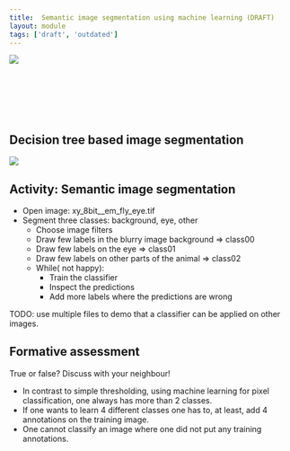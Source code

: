 ```yaml
---
title:  Semantic image segmentation using machine learning (DRAFT)
layout: module
tags: ['draft', 'outdated']
---
```


<img src='https://g.gravizo.com/svg?
 digraph G {
    shift [fontcolor=white,color=white];
    "intensity image" -> threshold;
    threshold -> "binary image";
    "binary image" -> "background value";
    "binary image" -> "foreground value";
    "intensity image" -> "machine learning";
    "annotations" -> "machine learning";
    "machine learning" -> "pixel class image";
    "pixel class image" -> "class00 value";
    "pixel class image" -> "class01 value";
    "pixel class image" -> "class.. value";
    "pixel class image" -> "class C value";
 }
'/>


&nbsp;

&nbsp;

&nbsp;

## Decision tree based image segmentation

<img src='https://g.gravizo.com/svg?
 digraph G {
    shift [fontcolor=white,color=white];
    "Intensity image" -> "filter00 image" -> "Decision tree(s)";
    "Intensity image" -> "filter01 image" -> "Decision tree(s)";
    "Intensity image" -> "filter02 image" -> "Decision tree(s)";
    "Intensity image" -> "filter.. image" -> "Decision tree(s)";
    "Intensity image" -> "filter F image" -> "Decision tree(s)";
    "Annotations" -> "Decision trees(s)"
    "Decision tree(s)" -> "class00 (probability) image";
    "Decision tree(s)" -> "class01 (probability) image";
    "Decision tree(s)" -> "class.. (probability) image";
    "Decision tree(s)" -> "class C (probability) image";
 }
'/>

## Activity: Semantic image segmentation

- Open image: xy_8bit__em_fly_eye.tif
- Segment three classes: background, eye, other
	- Choose image filters
	- Draw few labels in the blurry image background => class00
	- Draw few labels on the eye => class01
	- Draw few labels on other parts of the animal => class02
	- While( not happy):
		- Train the classifier
 		- Inspect the predictions
		- Add more labels where the predictions are wrong

TODO: use multiple files to demo that a classifier can be applied on other images.

## Formative assessment

True or false? Discuss with your neighbour!

- In contrast to simple thresholding, using machine learning for pixel classification, one always has more than 2 classes.
- If one wants to learn 4 different classes one has to, at least, add 4 annotations on the training image.
- One cannot classify an image where one did not put any training annotations.
